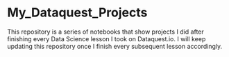# My_Dataquest_Projects
This repository is a series of notebooks that show projects I did after finishing every Data Science lesson I took on Dataquest.io. I will keep updating this repository once I finish every subsequent lesson accordingly. 
